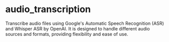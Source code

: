 # audio_transcription
Transcribe audio files using Google's Automatic Speech Recognition (ASR) and Whisper ASR by OpenAI. It is designed to handle different audio sources and formats, providing flexibility and ease of use.
